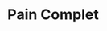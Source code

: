 ---
layout: recette
categories: [recettes]
hidden: false
lang: fr
sitemap: true
title: Pain Complet
type: boulangerie
recettes:
  Machine à Pain:
    ingredients: 
      - nom: farine complète
        qte: 525
        unite: gr
        variable: true
      - nom: levure sèche
        qte: 4
        unite: gr
      - nom: eau bouillante
        qte: 240
        unite: gr
      - nom: eau froide
        qte: 175
        unite: gr
      - nom: sel
        qte: 7
        unite: gr
      - nom: miel
        qte: 105
        unite: gr
      - nom: huile neutre
        qte: 17
        unite: gr
    etapes:
      - label: Pré-Fermentation - Bol A
        details:
          - Dans un bol, verser 150 grammes de farine
          - Ajouter l'eau bouillante et le miel
          - Mélanger vigoureursement jusqu'à ce que le mélange soit lisse
          - Couvrir avec un film plastique
          - Faire bouillir de l'eau dans un bol 
          - Placer les deux récipients dans un four éteint pendant 15 minutes
          - Refaire bouillir le bol d'eau 
          - Le remettre dans le four pour 30 minutes
          - Refaire bouillir le bol d'eau 
          - Le remettre dans le four pour au moins 6h (max 18h)
      - label: Pré-Fermentation - Bol B
        details:
          - Dans un bol, verser 300 grammes de farine complète avec le sel et la levure
          - Dans un autre bol, mélanger l'eau froide et l'huile
          - Verser le mélange eau-huile sur la farine
          - Mélanger avec une main et pétrir légèrement jusqu'à ce que le mélange soit lisse
          - Former une boule 
          - Huiler le bol et placer la boule dedans
          - Couvrir et laisser reposer pour au moins 12h (max 18h)
      - label: Pétrissage et Fermentation
        details:
          - Mélanger vigoureusement le Bol A
          - Ajouter les 75 grammes de farine restantes dans le Bol A et mélanger
          - Dans le récipient de la machine à pain, verser le Bol B puis le Bol A
          - Lancer le programme "pétrissage seulement" (sans cuisson, 1h30 avec levée)
          - Relancer un programme si besoin
      - label: Boulage et Façonnage
        details:
          - Beurrer et fariner un moule 
          - Verser le paton sur le plan de travail préalablement fariné
          - Replier le paton sur lui même en son centre
          - Retourner et placer dans le moule
          - Couvrir avec un linge
          - Laisser reposer deux heures à 25°C
      - label: Cuisson
        emoji: 🔥
        details:
          - Cuire 50 minutes à 190ºC
          - Démouler
          - Laisser le pain ressuer sur une grille pendant 1h30
  Robot:
    ingredients: 
      - nom: farine complète
        qte: 425
        unite: gr
        variable: true
      - nom: eau froide
        qte: 320
        unite: gr
      - nom: sucre brun
        qte: 50
        unite: gr
      - nom: sel
        qte: 10
        unite: gr
      - nom: levure sèche
        qte: 7
        unite: gr
      - nom: eau froide
        qte: 55
        unite: gr
      - nom: huile neutre
        qte: 30
        unite: gr
    etapes:
      - label: Pré-Fermentation
        details:
          - Dans un bol, verser la farine et les 320 grammes d'eau
          - Mélanger vigoureursement jusqu'à ce que le mélange soit lisse
          - Laisser reposer 2h30 à 25°C
      - label: Pétrissage et Fermentation
        details:
          - Transférer le pâton dans le bol du robot
          - Ajouter le sucre, le sel et la levure
          - Mixer jusqu'à ce que le mélange soit lisse (1 minute environ)
          - Ajouter les 55 grammes d'eau et l'huile tout en mixant
          - Continuer à mixer jusqu'à ce que le mélange soit lisse (ce sera très collant)
          - Déverser le pâton dans un grand saladier préalablement huilé
          - Laisser reposer 2h à 25°C
      - label: Boulage et Façonnage
        details:
          - Beurrer et fariner un moule 
          - Verser le paton sur le plan de travail préalablement fariné
          - Replier le paton sur lui même en son centre
          - Retourner et placer dans le moule
          - Couvrir avec un linge
          - Laisser reposer 1h15 à 25°C
      - label: Cuisson
        emoji: 🔥
        details:
          - Cuire 45 minutes à 180ºC
          - Démouler
          - Laisser le pain ressuer sur une grille pendant 1h30
---